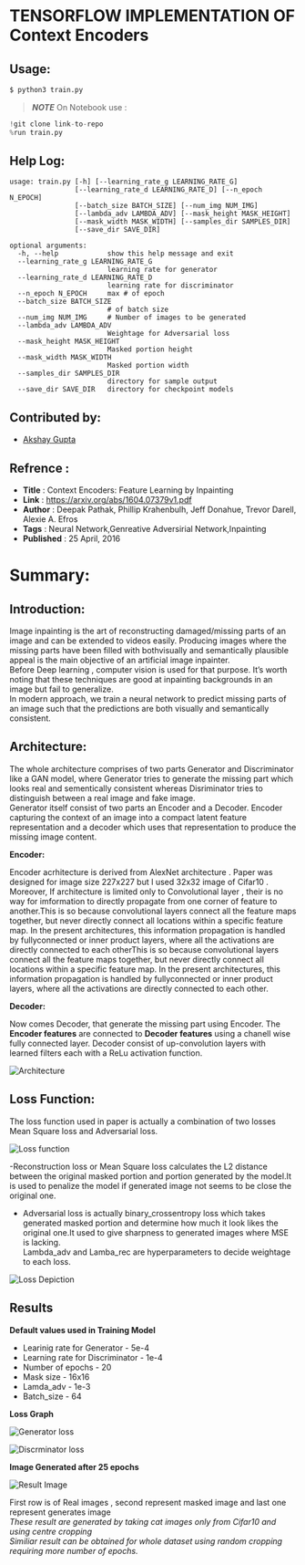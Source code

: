 # TENSORFLOW IMPLEMENTATION OF Context Encoders

## Usage:
```bash
$ python3 train.py
```
>**_NOTE_** On Notebook use :
```python
!git clone link-to-repo
%run train.py
```

## Help Log:
```
usage: train.py [-h] [--learning_rate_g LEARNING_RATE_G]
                [--learning_rate_d LEARNING_RATE_D] [--n_epoch N_EPOCH]
                [--batch_size BATCH_SIZE] [--num_img NUM_IMG]
                [--lambda_adv LAMBDA_ADV] [--mask_height MASK_HEIGHT]
                [--mask_width MASK_WIDTH] [--samples_dir SAMPLES_DIR]
                [--save_dir SAVE_DIR]

optional arguments:
  -h, --help            show this help message and exit
  --learning_rate_g LEARNING_RATE_G
                        learning rate for generator
  --learning_rate_d LEARNING_RATE_D
                        learning rate for discriminator
  --n_epoch N_EPOCH     max # of epoch
  --batch_size BATCH_SIZE
                        # of batch size
  --num_img NUM_IMG     # Number of images to be generated
  --lambda_adv LAMBDA_ADV
                        Weightage for Adversarial loss
  --mask_height MASK_HEIGHT
                        Masked portion height
  --mask_width MASK_WIDTH
                        Masked portion width
  --samples_dir SAMPLES_DIR
                        directory for sample output
  --save_dir SAVE_DIR   directory for checkpoint models

```

## Contributed by:
* [Akshay Gupta](https://github.com/akshay-gupta123)

## Refrence :
* **Title** : Context Encoders: Feature Learning by Inpainting
* **Link** : https://arxiv.org/abs/1604.07379v1.pdf
* **Author** : Deepak Pathak, Phillip Krahenbulh, Jeff Donahue, Trevor Darell, Alexie A. Efros
* **Tags** : Neural Network,Genreative Adversirial Network,Inpainting
* **Published** : 25 April, 2016

# Summary:

## Introduction:

Image inpainting is the art of reconstructing damaged/missing parts of an image and can be extended to videos easily. Producing images where the missing parts have been filled with bothvisually and semantically plausible appeal  is the main objective of an artificial image inpainter.<br> 
Before Deep learning , computer vision is used for that purpose. It’s worth noting that these techniques are good at inpainting backgrounds in an image but fail to generalize.<br>
In modern approach, we train a neural network to predict missing parts of an image such that the predictions are both visually and semantically consistent.

## Architecture:

The whole architecture comprises of two parts Generator and Discriminator like a GAN model, where Generator tries to generate the missing part which looks real and sementically consistent whereas Disriminator tries to distinguish between a real image and fake image.<br>
Generator itself consist of two parts an Encoder and a Decoder. Encoder capturing the context of
an image into a compact latent feature representation and a decoder which uses that representation to produce the missing image content. 

**Encoder:** 

Encoder acrhitecture is derived from AlexNet architecture . Paper was designed for image size 227x227 but I used 32x32 image of Cifar10 . Moreover, If architecture is limited only to Convolutional layer , their is no way for imformation to directly propagate from one corner of feature to another.This is so because convolutional layers connect all the feature maps together, but never directly connect all locations within a specific feature map. In the present architectures, this information propagation is handled by fullyconnected or inner product layers, where all the activations are directly connected to each otherThis is so because convolutional layers connect all the feature maps together, but never directly connect all locations within a specific feature map. In the present architectures, this information propagation is handled by fullyconnected or inner product layers, where all the activations
are directly connected to each other. 

**Decoder:** 

Now comes Decoder, that generate the missing part using Encoder. The <strong>Encoder features</strong>
are connected to <strong>Decoder features</strong> using a chanell wise fully connected layer.
Decoder consist of up-convolution layers with learned filters each with a ReLu activation function.

![Architecture](./assets/archi.png)

## Loss Function:

The loss function used in paper is actually a combination of two losses Mean Square loss and Adversarial loss.

![Loss function](./assets/loss2.png)

-Reconstruction loss or Mean Square loss calculates the L2 distance between the original masked portion and portion generated by the model.It is used to penalize the model if generated image not seems to be close the original one.<br>
- Adversarial loss is actually binary_crossentropy loss which takes generated masked portion and determine how much it look likes the original one.It used to give sharpness to generated images where MSE is lacking.<br>
Lambda_adv and Lamba_rec are hyperparameters to decide weightage to each loss.

![Loss Depiction](./assets/loss.png)
 
## Results

**Default values used in Training Model**

* Learinig rate for Generator - 5e-4
* Learning rate for Discriminator - 1e-4
* Number of epochs - 20
* Mask size - 16x16
* Lamda_adv - 1e-3
* Batch_size - 64

**Loss Graph**

![Generator loss](./assets/gen_loss.png)

![Discrminator loss](./assets/dis_loss.png)

**Image Generated after 25 epochs**

![Result Image](./assets/image.png)


First row is of Real images , second represent masked image and last one represent generates image<br>
<em> These result are generated by taking cat images only from Cifar10 and using centre cropping</em><br> 
<em>Similiar result can be obtained for whole dataset using random cropping requiring more number of epochs.</em>
